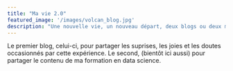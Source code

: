 ```yaml
---
title: "Ma vie 2.0"
featured_image: '/images/volcan_blog.jpg'
description: "Une nouvelle vie, un nouveau départ, deux blogs ou deux miroirs..."
---
```


Le premier blog, celui-ci, pour partager les suprises, les joies et les doutes occasionnés par cette expérience. Le second, (bientôt ici aussi) pour partager le contenu de ma formation en data science.
